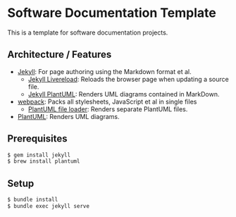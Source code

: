 # Software Documentation Template

This is a template for software documentation projects.

## Architecture / Features

+ [Jekyll](https://jekyllrb.com): 
  For page authoring using the Markdown format et al.
  + [Jekyll Livereload](https://github.com/RobertDeRose/jekyll-livereload):
  Reloads the browser page when updating a source file.
  + [Jekyll PlantUML](https://github.com/yegor256/jekyll-plantuml): 
  Renders UML diagrams contained in MarkDown.
+ [webpack](https://webpack.js.org): 
  Packs all stylesheets, JavaScript et al in single files
  + [PlantUML file loader](https://github.com/lucsorel/plantuml-file-loader):
  Renders separate PlantUML files.
+ [PlantUML](http://plantuml.com):
  Renders UML diagrams.

## Prerequisites

```bash
$ gem install jekyll
$ brew install plantuml
```

## Setup

```sh
$ bundle install
$ bundle exec jekyll serve
```
